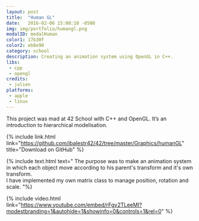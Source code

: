 ```yaml
---
layout: post
title:  "Human GL"
date:   2016-02-06 15:08:10 -0500
img: img/portfolio/humangl.png
modalID: modalHuman
color1: 17b30f
color2: eb8e90
category: school
description: Creating an animation system using OpenGL in C++.
libs:
 - cpp
 - opengl
credits:
 - julien
platforms:
 - apple
 - linux
---
```

This project was mad at 42 School with C++ and OpenGL.
It’s an introduction to hierarchical modelisation.

{% include link.html link="https://github.com/jbalestr42/42/tree/master/Graphics/humanGL" title="Download on GitHub" %}

{% include text.html text="
The purpose was to make an animation system in which each object move according to his parent's transform and it's own transform.<br/>
I have implemented my own matrix class to manage position, rotation and scale.
"%}

{% include video.html link="https://www.youtube.com/embed/rFgy2TLeeMI?modestbranding=1&autohide=1&showinfo=0&controls=1&rel=0" %}
